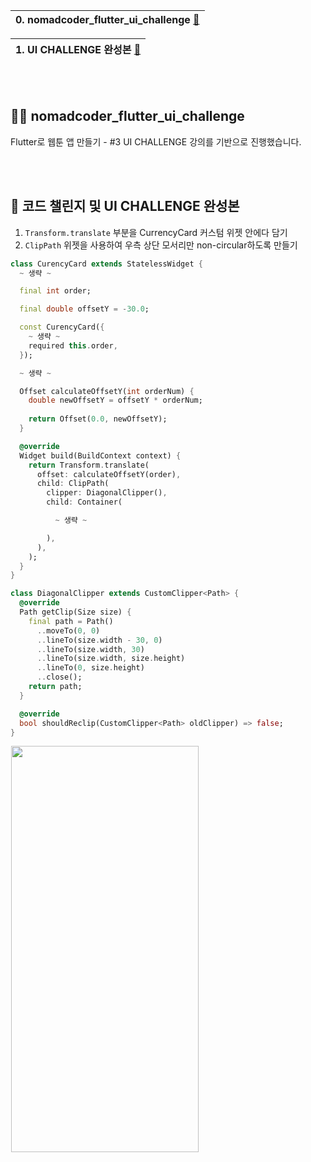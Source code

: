 |0. nomadcoder_flutter_ui_challenge [🔻]()|
|---|

|1. UI CHALLENGE 완성본 [🔻]()|
|---|

<br></br>

## 🙌🏻 nomadcoder_flutter_ui_challenge

Flutter로 웹툰 앱 만들기 - #3 UI CHALLENGE 강의를 기반으로 진행했습니다.

<br></br>

## 📱 코드 챌린지 및 UI CHALLENGE 완성본

1. `Transform.translate` 부분을 CurrencyCard 커스텀 위젯 안에다 담기
2. `ClipPath` 위젯을 사용하여 우측 상단 모서리만 non-circular하도록 만들기

```dart
class CurencyCard extends StatelessWidget {
  ~ 생략 ~

  final int order;

  final double offsetY = -30.0;

  const CurencyCard({
    ~ 생략 ~
    required this.order,
  });

  ~ 생략 ~

  Offset calculateOffsetY(int orderNum) {
    double newOffsetY = offsetY * orderNum;
  
    return Offset(0.0, newOffsetY);
  }

  @override
  Widget build(BuildContext context) {
    return Transform.translate(
      offset: calculateOffsetY(order),
      child: ClipPath(
        clipper: DiagonalClipper(),
        child: Container(

          ~ 생략 ~

        ),
      ),
    );
  }
}

class DiagonalClipper extends CustomClipper<Path> {
  @override
  Path getClip(Size size) {
    final path = Path()
      ..moveTo(0, 0)
      ..lineTo(size.width - 30, 0)
      ..lineTo(size.width, 30)
      ..lineTo(size.width, size.height)
      ..lineTo(0, size.height)
      ..close();
    return path;
  }

  @override
  bool shouldReclip(CustomClipper<Path> oldClipper) => false;
}
```

<img src="https://github.com/hardy716/nomadcoders_flutter_ui_challenge/assets/101140679/e0f6be76-492c-4f70-9d35-d98497edba4b" width="300" height="650" hspace="1"> 
